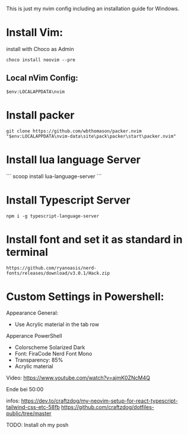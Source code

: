 This is just my nvim config including an installation guide for Windows.

# Install Vim:

install with Choco as Admin

```PS1
choco install neovim --pre
```

## Local nVim Config:

```
$env:LOCALAPPDATA\nvim
```

# Install packer

```
git clone https://github.com/wbthomason/packer.nvim "$env:LOCALAPPDATA\nvim-data\site\pack\packer\start\packer.nvim"
```

# Install lua language Server

´´´
scoop install lua-language-server
´´´

# Install Typescript Server

```
npm i -g typescript-language-server
```

# Install font and set it as standard in terminal

```
https://github.com/ryanoasis/nerd-fonts/releases/download/v3.0.1/Hack.zip
```

# Custom Settings in Powershell:

Appearance General:

- Use Acrylic material in the tab row

Apperance PowerShell

- Colorscheme Solarized Dark
- Font: FiraCode Nerd Font Mono
- Transparency: 85%
- Acrylic material

Video:
https://www.youtube.com/watch?v=ajmK0ZNcM4Q

Ende bei 50:00

infos:
https://dev.to/craftzdog/my-neovim-setup-for-react-typescript-tailwind-css-etc-58fb
https://github.com/craftzdog/dotfiles-public/tree/master

TODO:
Install oh my posh
